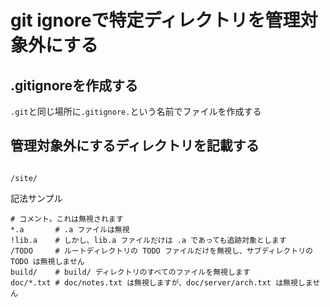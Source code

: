 # git ignoreで特定ディレクトリを管理対象外にする

## .gitignoreを作成する

`.git`と同じ場所に`.gitignore.`という名前でファイルを作成する

## 管理対象外にするディレクトリを記載する

```.gitignore

/site/

```

記法サンプル
```
# コメント。これは無視されます
*.a       # .a ファイルは無視
!lib.a    # しかし、lib.a ファイルだけは .a であっても追跡対象とします
/TODO     # ルートディレクトリの TODO ファイルだけを無視し、サブディレクトリの TODO は無視しません
build/    # build/ ディレクトリのすべてのファイルを無視します
doc/*.txt # doc/notes.txt は無視しますが、doc/server/arch.txt は無視しません
```